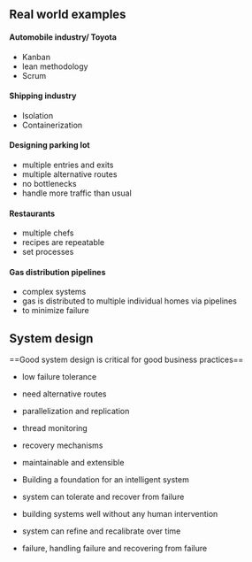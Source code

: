 ## Real world examples

#### Automobile industry/ Toyota
- Kanban
- lean methodology
- Scrum

#### Shipping industry
- Isolation
- Containerization

#### Designing parking lot
- multiple entries and exits
- multiple alternative routes
- no bottlenecks
- handle more traffic than usual

#### Restaurants
- multiple chefs
- recipes are repeatable
- set processes


#### Gas distribution pipelines
- complex systems
- gas is distributed to multiple individual homes via pipelines
- to minimize failure


## System design


==Good system design is critical for good business practices==

- low failure tolerance
- need alternative routes
- parallelization and replication
- thread monitoring
- recovery mechanisms
- maintainable and extensible

- Building a foundation for an intelligent system
- system can tolerate and recover from failure
- building systems well without any human intervention
- system can refine and recalibrate over time
- failure, handling failure and recovering from failure
